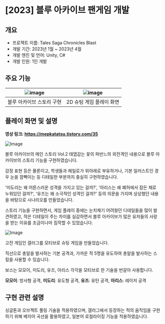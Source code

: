 # [2023] 블루 아카이브 팬게임 개발

## 개요
- 프로젝트 이름: Tales Saga Chronicles Blast
- 개발 기간: 2023년 1월 ~ 2023년 4월
- 개발 엔진 및 언어: Unity, C#
- 개발 인원: 1인 개발

## 주요 기능

|![image](https://github.com/user-attachments/assets/bc17cce2-7330-4d79-b8b1-ee165506550a)|![image](https://github.com/user-attachments/assets/1c20a46f-3f6d-4587-92aa-c348228f71c5)|
|:---:|:---:|
|블루 아카이브 스토리 구현|2D 슈팅 게임 플레이 화면|

## 플레이 화면 및 설명

**영상 링크: https://mepkatatsu.tistory.com/35**

![Image](https://github.com/user-attachments/assets/8d21914d-2296-40cc-80fd-bd49b019a5c2)

블루 아카이브의 메인 스토리 Vol.2 태엽감는 꽃의 파반느의 외전격인 내용으로 블루 아카이브의 스토리 기능을 구현하였습니다.

감정 표현 등은 물론이고, 학생들과 헤일로가 위아래로 부유하거나, 기본 일러스트인 경우 눈을 깜빡이는 등 디테일한 부분까지 충실히 구현하였습니다.

'미도리는 왜 어른스러운 성격을 가지고 있는 걸까?', '아리스는 왜 폐허에서 잠든 채로 누워있던 걸까?', '유즈는 왜 소극적인 성격인 걸까?' 등의 의문을 가지며 상상했던 내용을 바탕으로 시나리오를 만들었습니다.

스토리 기능을 구현하면서, 게임 플레이 중에는 눈치채기 어려웠던 디테일들을 많이 발견하였고, 작은 디테일이 주는 차이를 실감하면서 블루 아카이브가 많은 유저들의 사랑을 받는 이유를 조금이나마 짐작할 수 있었습니다.

![Image](https://github.com/user-attachments/assets/b2314045-0f99-48e3-8dbd-2b59890a6ac9)

고전 게임인 갤러그를 모티브로 슈팅 게임을 만들었습니다.

직선으로 총알을 발사하는 기본 공격과, 가까운 적 5명을 유도하여 총알을 발사하는 스킬을 사용할 수 있습니다.

보스는 모모이, 미도리, 유즈, 아리스 각각을 모티브로 한 기술을 번갈아 사용합니다.

**모모이**: 방사형 공격, **미도리**: 유도형 공격, **유즈**: 유탄 공격, **아리스**: 레이저 공격

## 구현 관련 설명

싱글톤과 오브젝트 풀링 기술을 적용하였으며, 갤러그에서 등장하는 적의 움직임을 구현하기 위해 베지어 곡선을 활용하였고, 일본어 로컬라이징 기능을 적용하였습니다.
